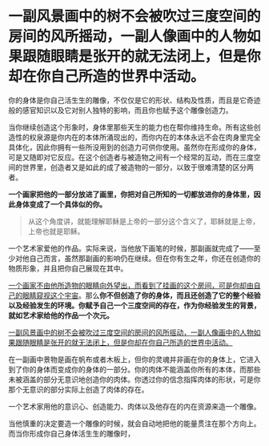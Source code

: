 # 一副风景画中的树不会被吹过三度空间的房间的风所摇动，一副人像画中的人物如果跟随眼睛是张开的就无法闭上，但是你却在你自己所造的世界中活动。

你的身体是你自己活生生的雕像，不仅仅是它的形状、结构及性质，而且是它奇迹般的感官知识以及它对别人独特的影响，而且你也赋予这个雕像创造力。

当你继续创造这个形象时，身体里那些天生的能力也在帮你维持生命。所有这些创造性的权泉源是你内在的本体所涌现出的，而你内在的本体永远不会在肉身里完全具体化，因此你拥有一些所没用到的创造力可供你使用。虽然你在形成你的身体，可是又随即对它反应。在这个创造者与被造物之间有一个经常的互动，而在三度空间的世界里，创造者又是如此的成了被造物的一部分，以致于很难清楚的区分两者。

**一个画家把他的一部分放进了画里，你把对自己所知的一切都放进你的身体里，因此身体变成了一个具体似的你。**

> 从这个角度讲，就能理解耶稣是上帝的一部分这个含义了，耶稣就是上帝，上帝也就是耶稣。

一个艺术家爱他的作品。实际来说，当他放下画笔的时候，那副画就完成了——至少对他自己而言，虽然那副画的影响仍在继续。但在你有生之年，你还在创造你的物质形象，并且把你自己展现在其中。

<u>一个画家不由他所造物的眼睛向外望出，而看到了挂画的这个房间，可是你却由自己的眼睛窥视这个宇宙</u>。那么**你不但创造了你的身体，而且还创造了它的整个经验以及经验发生的环境。你赋予自己一个三度空间的存在，作为你经验发生的背景，就如艺术家给他的作品一个次元。**

<u>一副风景画中的树不会被吹过三度空间的房间的风所摇动，一副人像画中的人物如果跟随眼睛是张开的就无法闭上，但是你却在你自己所造的世界中活动。</u>

在一副画中景物是画在帆布或者木板上，但你的灵魂并非画在你的身体上，它进入到了你的身体而变成你的身体的一部分。你的肉体不能涵盖你所有的本体，而那些未被涵盖的部分无意识地创造你的肉体。你透过你的信念指挥肉体的形状，可是你那个无意识的部分实际上创造了肉体的存在。

一个艺术家用他的意识心、创造能力、肉体以及他存在的内在资源来造一个雕像。

当他慎重的决定要造一个雕像的时候，就会自动地把他的能量贯注在那个方向上。而当你形成你自己身体活生生的雕像时，

